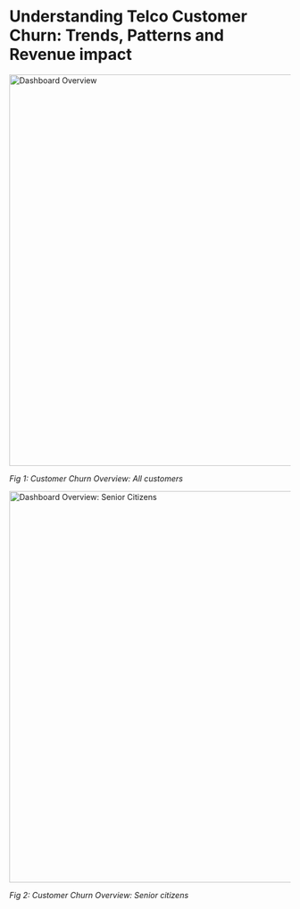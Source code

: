 # Understanding Telco Customer Churn: Trends, Patterns and  Revenue impact
<img src="https://github.com/Micahnd/customer-churn-dashboard-excel/blob/main/customer-churn-all-customers.png" alt="Dashboard Overview" width="700">

*Fig 1: Customer Churn Overview: All customers*

<img src="https://github.com/Micahnd/customer-churn-dashboard-excel/blob/main/customer-churn-senior-citizen.png" alt="Dashboard Overview: Senior Citizens" width="700">

*Fig 2: Customer Churn Overview: Senior citizens*
